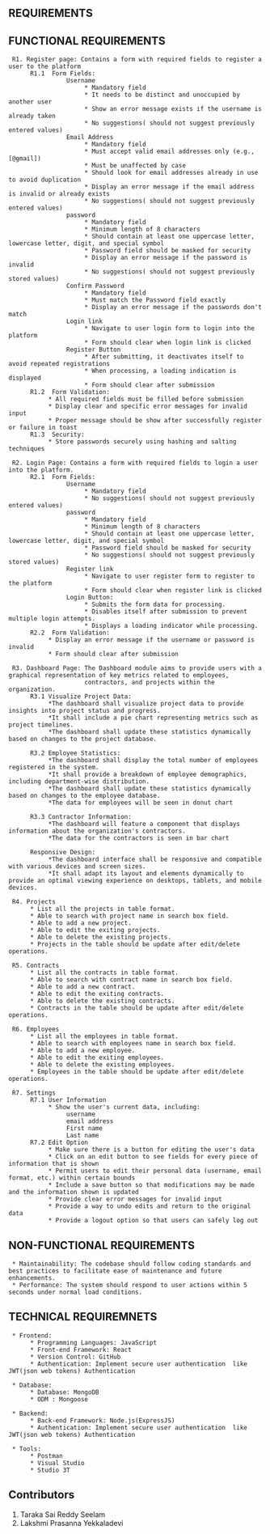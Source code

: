 ## REQUIREMENTS

## FUNCTIONAL REQUIREMENTS

     R1. Register page: Contains a form with required fields to register a user to the platform
          R1.1  Form Fields:
                    Username
                         * Mandatory field
                         * It needs to be distinct and unoccupied by another user
                         * Show an error message exists if the username is already taken
                         * No suggestions( should not suggest previously entered values)
                    Email Address
                         * Mandatory field
                         * Must accept valid email addresses only (e.g., [@gmail])
                         * Must be unaffected by case
                         * Should look for email addresses already in use to avoid duplication
                         * Display an error message if the email address is invalid or already exists
                         * No suggestions( should not suggest previously entered values)
                    password
                         * Mandatory field
                         * Minimum length of 8 characters
                         * Should contain at least one uppercase letter, lowercase letter, digit, and special symbol
                         * Password field should be masked for security
                         * Display an error message if the password is invalid
                         * No suggestions( should not suggest previously stored values)
                    Confirm Password
                         * Mandatory field
                         * Must match the Password field exactly
                         * Display an error message if the passwords don't match
                    Login link
                         * Navigate to user login form to login into the platform
                         * Form should clear when login link is clicked
                    Register Button
                         * After submitting, it deactivates itself to avoid repeated registrations
                         * When processing, a loading indication is displayed
                         * Form should clear after submission
          R1.2  Form Validation:
               * All required fields must be filled before submission
               * Display clear and specific error messages for invalid input
               * Proper message should be show after successfully register or failure in toast
          R1.3  Security:
               * Store passwords securely using hashing and salting techniques

     R2. Login Page: Contains a form with required fields to login a user into the platform.
          R2.1  Form Fields:
                    Username
                         * Mandatory field
                         * No suggestions( should not suggest previously entered values)
                    password
                         * Mandatory field
                         * Minimum length of 8 characters
                         * Should contain at least one uppercase letter, lowercase letter, digit, and special symbol
                         * Password field should be masked for security
                         * No suggestions( should not suggest previously stored values) 
                    Register link
                         * Navigate to user register form to register to the platform
                         * Form should clear when register link is clicked
                    Login Button:
                         * Submits the form data for processing.
                         * Disables itself after submission to prevent multiple login attempts.
                         * Displays a loading indicator while processing.
          R2.2  Form Validation:
               * Display an error message if the username or password is invalid
               * Form should clear after submission

     R3. Dashboard Page: The Dashboard module aims to provide users with a graphical representation of key metrics related to employees, 
                         contractors, and projects within the organization.
          R3.1 Visualize Project Data:
               *The dashboard shall visualize project data to provide insights into project status and progress.
               *It shall include a pie chart representing metrics such as project timelines.
               *The dashboard shall update these statistics dynamically based on changes to the project database.

          R3.2 Employee Statistics:
               *The dashboard shall display the total number of employees registered in the system.
               *It shall provide a breakdown of employee demographics, including department-wise distribution.
               *The dashboard shall update these statistics dynamically based on changes to the employee database.
               *The data for employees will be seen in donut chart

          R3.3 Contractor Information:
               *The dashboard will feature a component that displays information about the organization's contractors.
               *The data for the contractors is seen in bar chart

          Responsive Design:
               *The dashboard interface shall be responsive and compatible with various devices and screen sizes.
               *It shall adapt its layout and elements dynamically to provide an optimal viewing experience on desktops, tablets, and mobile devices.

     R4. Projects
          * List all the projects in table format.
          * Able to search with project name in search box field.
          * Able to add a new project.
          * Able to edit the exiting projects.
          * Able to delete the existing projects.
          * Projects in the table should be update after edit/delete operations.

     R5. Contracts
          * List all the contracts in table format.
          * Able to search with contract name in search box field.
          * Able to add a new contract.
          * Able to edit the exiting contracts.
          * Able to delete the existing contracts.
          * Contracts in the table should be update after edit/delete operations.

     R6. Employees
          * List all the employees in table format.
          * Able to search with employees name in search box field.
          * Able to add a new employee.
          * Able to edit the exiting employees.
          * Able to delete the existing employees.
          * Employees in the table should be update after edit/delete operations.

     R7. Settings 
          R7.1 User Information
               * Show the user's current data, including:
                    username
                    email address
                    First name
                    Last name
          R7.2 Edit Option
               * Make sure there is a button for editing the user's data
               * Click on an edit button to see fields for every piece of information that is shown
               * Permit users to edit their personal data (username, email format, etc.) within certain bounds
               * Include a save button so that modifications may be made and the information shown is updated
               * Provide clear error messages for invalid input
               * Provide a way to undo edits and return to the original data
               * Provide a logout option so that users can safely log out

## NON-FUNCTIONAL REQUIREMENTS

     * Maintainability: The codebase should follow coding standards and best practices to facilitate ease of maintenance and future enhancements.
     * Performance: The system should respond to user actions within 5 seconds under normal load conditions.
        
## TECHNICAL REQUIREMNETS

     * Frontend:
          * Programming Languages: JavaScript
          * Front-end Framework: React
          * Version Control: GitHub
          * Authentication: Implement secure user authentication  like JWT(json web tokens) Authentication

     * Database:
          * Database: MongoDB
          * ODM : Mongoose

     * Backend:
          * Back-end Framework: Node.js(ExpressJS)
          * Authentication: Implement secure user authentication  like JWT(json web tokens) Authentication

     * Tools: 
          * Postman
          * Visual Studio
          * Studio 3T


## Contributors
1. Taraka Sai Reddy Seelam
2. Lakshmi Prasanna Yekkaladevi

